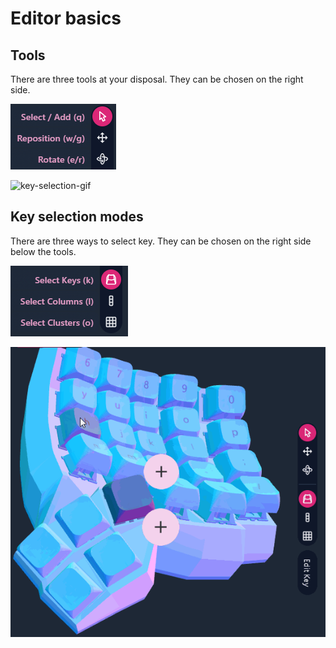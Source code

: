 # Editor basics

## Tools

There are three tools at your disposal. They can be chosen on the right side.

![Key selection modes](../assets/tools.png)

![key-selection-gif](../assets/gifs/tools.gif)

## Key selection modes

There are three ways to select key. They can be chosen on the right side below the tools.

![Key selection modes](../assets/key-selection-modes.png)

![key-selection-gif](../assets/gifs/key-selection-modes.gif)
